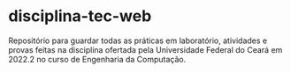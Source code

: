 # disciplina-tec-web
Repositório para guardar todas as práticas em laboratório, atividades e provas feitas na disciplina ofertada pela Universidade Federal do Ceará em 2022.2 no curso de Engenharia da Computação.
